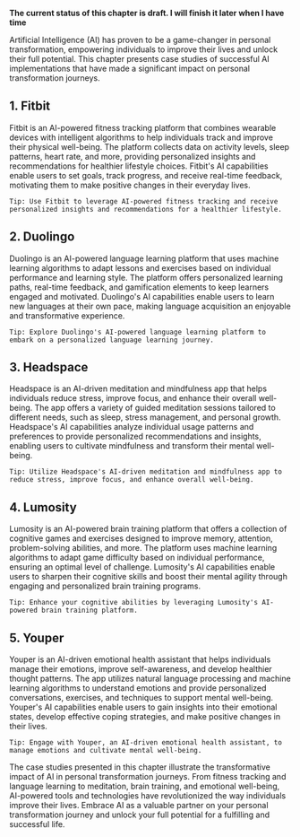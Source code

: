 **The current status of this chapter is draft. I will finish it later when I have time**

Artificial Intelligence (AI) has proven to be a game-changer in personal transformation, empowering individuals to improve their lives and unlock their full potential. This chapter presents case studies of successful AI implementations that have made a significant impact on personal transformation journeys.

**1. Fitbit**
-------------

Fitbit is an AI-powered fitness tracking platform that combines wearable devices with intelligent algorithms to help individuals track and improve their physical well-being. The platform collects data on activity levels, sleep patterns, heart rate, and more, providing personalized insights and recommendations for healthier lifestyle choices. Fitbit's AI capabilities enable users to set goals, track progress, and receive real-time feedback, motivating them to make positive changes in their everyday lives.

`Tip: Use Fitbit to leverage AI-powered fitness tracking and receive personalized insights and recommendations for a healthier lifestyle.`

**2. Duolingo**
---------------

Duolingo is an AI-powered language learning platform that uses machine learning algorithms to adapt lessons and exercises based on individual performance and learning style. The platform offers personalized learning paths, real-time feedback, and gamification elements to keep learners engaged and motivated. Duolingo's AI capabilities enable users to learn new languages at their own pace, making language acquisition an enjoyable and transformative experience.

`Tip: Explore Duolingo's AI-powered language learning platform to embark on a personalized language learning journey.`

**3. Headspace**
----------------

Headspace is an AI-driven meditation and mindfulness app that helps individuals reduce stress, improve focus, and enhance their overall well-being. The app offers a variety of guided meditation sessions tailored to different needs, such as sleep, stress management, and personal growth. Headspace's AI capabilities analyze individual usage patterns and preferences to provide personalized recommendations and insights, enabling users to cultivate mindfulness and transform their mental well-being.

`Tip: Utilize Headspace's AI-driven meditation and mindfulness app to reduce stress, improve focus, and enhance overall well-being.`

**4. Lumosity**
---------------

Lumosity is an AI-powered brain training platform that offers a collection of cognitive games and exercises designed to improve memory, attention, problem-solving abilities, and more. The platform uses machine learning algorithms to adapt game difficulty based on individual performance, ensuring an optimal level of challenge. Lumosity's AI capabilities enable users to sharpen their cognitive skills and boost their mental agility through engaging and personalized brain training programs.

`Tip: Enhance your cognitive abilities by leveraging Lumosity's AI-powered brain training platform.`

**5. Youper**
-------------

Youper is an AI-driven emotional health assistant that helps individuals manage their emotions, improve self-awareness, and develop healthier thought patterns. The app utilizes natural language processing and machine learning algorithms to understand emotions and provide personalized conversations, exercises, and techniques to support mental well-being. Youper's AI capabilities enable users to gain insights into their emotional states, develop effective coping strategies, and make positive changes in their lives.

`Tip: Engage with Youper, an AI-driven emotional health assistant, to manage emotions and cultivate mental well-being.`

The case studies presented in this chapter illustrate the transformative impact of AI in personal transformation journeys. From fitness tracking and language learning to meditation, brain training, and emotional well-being, AI-powered tools and technologies have revolutionized the way individuals improve their lives. Embrace AI as a valuable partner on your personal transformation journey and unlock your full potential for a fulfilling and successful life.
